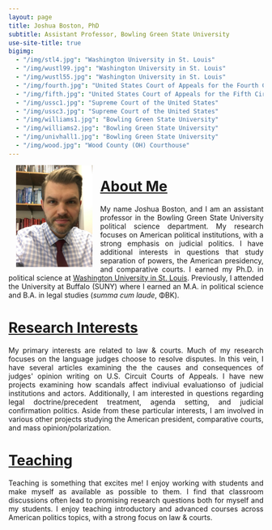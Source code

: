 ```yaml
---
layout: page
title: Joshua Boston, PhD
subtitle: Assistant Professor, Bowling Green State University
use-site-title: true
bigimg:
  - "/img/stl4.jpg": "Washington University in St. Louis"
  - "/img/wustl99.jpg": "Washington University in St. Louis"
  - "/img/wustl55.jpg": "Washington University in St. Louis"
  - "/img/fourth.jpg": "United States Court of Appeals for the Fourth Circuit"
  - "/img/fifth.jpg": "United States Court of Appeals for the Fifth Circuit"
  - "/img/ussc1.jpg": "Supreme Court of the United States"
  - "/img/ussc3.jpg": "Supreme Court of the United States"
  - "/img/williams1.jpg": "Bowling Green State University"
  - "/img/williams2.jpg": "Bowling Green State University"
  - "/img/univhall1.jpg": "Bowling Green State University"
  - "/img/wood.jpg": "Wood County (OH) Courthouse"
---
```



<p><img align="left" style="padding: 0 15px; width: 30%; height: 30%" src="img/IMG_4366 2.JPG"></p>
<p style="margin-top: 20px;"> </p>

# [About Me](https://www.joshuaboston.com/aboutme/)

<p align="justify">My name Joshua Boston, and I am an assistant professor in the Bowling Green State University political science department. My research focuses on American political institutions, with a strong emphasis on judicial politics. I have additional interests in questions that study separation of powers, the American presidency, and comparative courts. I earned my Ph.D. in political science at <a href="http://polisci.wustl.edu/" target="_blank">Washington University in St. Louis</a>. Previously, I attended the University at Buffalo (SUNY) where I earned an M.A. in political science and B.A. in legal studies (<i>summa cum laude</i>, &Phi;&Beta;&Kappa;).</p>
  
# [Research Interests](https://www.joshuaboston.com/research/) 

<p align="justify">My primary interests are related to law & courts. Much of my research focuses on the language judges choose to resolve disputes. In this vein, I have several articles examining the the causes and consequences of judges' opinion writing on U.S. Circuit Courts of Appeals. I have new projects examining how scandals affect indiviual evaluationso of judicial institutions and actors. Additionally, I am interested in questions regarding legal doctrine/precedent treatment, agenda setting, and judicial confirmation politics. Aside from these particular interests, I am involved in various other projects studying the American president, comparative courts, and mass opinion/polarization.</p>

# [Teaching](https://www.joshuaboston.com/teaching//)
  
<p align="justify">Teaching is something that excites me! I enjoy working with students and make myself as available as possible to them. I find that classroom discussions often lead to promising research questions both for myself and my students. I enjoy teaching introductory and advanced courses across American politics topics, with a strong focus on law & courts.</p>


